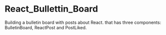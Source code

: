 # React_Bullettin_Board
Building a bulletin board with posts about React. that has three components: BulletinBoard, ReactPost and PostLiked.
